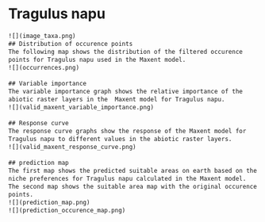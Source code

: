 # Tragulus napu 
    ![](image_taxa.png) 
    ## Distribution of occurence points 
    The following map shows the distribution of the filtered occurence points for Tragulus napu used in the Maxent model. 
    ![](occurrences.png)
    
    ## Variable importance 
    The variable importance graph shows the relative importance of the abiotic raster layers in the  Maxent model for Tragulus napu. 
    ![](valid_maxent_variable_importance.png)
    
    ## Response curve 
    The response curve graphs show the response of the Maxent model for Tragulus napu to different values in the abiotic raster layers. 
    ![](valid_maxent_response_curve.png)
    
    ## prediction map 
    The first map shows the predicted suitable areas on earth based on the niche preferences for Tragulus napu calculated in the Maxent model. The second map shows the suitable area map with the original occurence points. 
    ![](prediction_map.png)
    ![](prediction_occurence_map.png)
    
